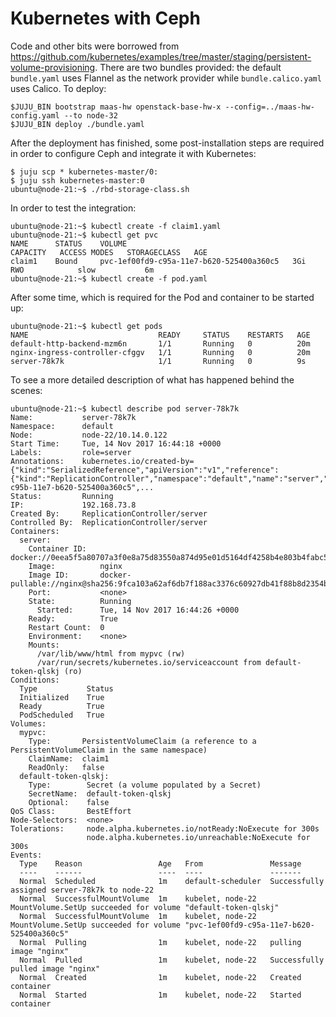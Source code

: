 # Kubernetes with Ceph

Code and other bits were borrowed from https://github.com/kubernetes/examples/tree/master/staging/persistent-volume-provisioning.
There are two bundles provided: the default `bundle.yaml` uses Flannel as the network provider while `bundle.calico.yaml` uses Calico.
To deploy:

```
$JUJU_BIN bootstrap maas-hw openstack-base-hw-x --config=../maas-hw-config.yaml --to node-32
$JUJU_BIN deploy ./bundle.yaml
```

After the deployment has finished, some post-installation steps are required in order to configure Ceph and integrate it with Kubernetes:

```
$ juju scp * kubernetes-master/0:
$ juju ssh kubernetes-master:0
ubuntu@node-21:~$ ./rbd-storage-class.sh
```

In order to test the integration:

```
ubuntu@node-21:~$ kubectl create -f claim1.yaml
ubuntu@node-21:~$ kubectl get pvc
NAME      STATUS    VOLUME                                     CAPACITY   ACCESS MODES   STORAGECLASS   AGE
claim1    Bound     pvc-1ef00fd9-c95a-11e7-b620-525400a360c5   3Gi        RWO            slow           6m
ubuntu@node-21:~$ kubectl create -f pod.yaml
```

After some time, which is required for the Pod and container to be started up:

```
ubuntu@node-21:~$ kubectl get pods
NAME                             READY     STATUS    RESTARTS   AGE
default-http-backend-mzm6n       1/1       Running   0          20m
nginx-ingress-controller-cfggv   1/1       Running   0          20m
server-78k7k                     1/1       Running   0          9s
```

To see a more detailed description of what has happened behind the scenes:

```
ubuntu@node-21:~$ kubectl describe pod server-78k7k
Name:           server-78k7k
Namespace:      default
Node:           node-22/10.14.0.122
Start Time:     Tue, 14 Nov 2017 16:44:18 +0000
Labels:         role=server
Annotations:    kubernetes.io/created-by={"kind":"SerializedReference","apiVersion":"v1","reference":{"kind":"ReplicationController","namespace":"default","name":"server","uid":"0e9994a5-c95b-11e7-b620-525400a360c5",...
Status:         Running
IP:             192.168.73.8
Created By:     ReplicationController/server
Controlled By:  ReplicationController/server
Containers:
  server:
    Container ID:   docker://0eea5f5a80707a3f0e8a75d83550a874d95e01d5164df4258b4e803b4fabc520
    Image:          nginx
    Image ID:       docker-pullable://nginx@sha256:9fca103a62af6db7f188ac3376c60927db41f88b8d2354bf02d2290a672dc425
    Port:           <none>
    State:          Running
      Started:      Tue, 14 Nov 2017 16:44:26 +0000
    Ready:          True
    Restart Count:  0
    Environment:    <none>
    Mounts:
      /var/lib/www/html from mypvc (rw)
      /var/run/secrets/kubernetes.io/serviceaccount from default-token-qlskj (ro)
Conditions:
  Type           Status
  Initialized    True
  Ready          True
  PodScheduled   True
Volumes:
  mypvc:
    Type:       PersistentVolumeClaim (a reference to a PersistentVolumeClaim in the same namespace)
    ClaimName:  claim1
    ReadOnly:   false
  default-token-qlskj:
    Type:        Secret (a volume populated by a Secret)
    SecretName:  default-token-qlskj
    Optional:    false
QoS Class:       BestEffort
Node-Selectors:  <none>
Tolerations:     node.alpha.kubernetes.io/notReady:NoExecute for 300s
                 node.alpha.kubernetes.io/unreachable:NoExecute for 300s
Events:
  Type    Reason                 Age   From               Message
  ----    ------                 ----  ----               -------
  Normal  Scheduled              1m    default-scheduler  Successfully assigned server-78k7k to node-22
  Normal  SuccessfulMountVolume  1m    kubelet, node-22   MountVolume.SetUp succeeded for volume "default-token-qlskj"
  Normal  SuccessfulMountVolume  1m    kubelet, node-22   MountVolume.SetUp succeeded for volume "pvc-1ef00fd9-c95a-11e7-b620-525400a360c5"
  Normal  Pulling                1m    kubelet, node-22   pulling image "nginx"
  Normal  Pulled                 1m    kubelet, node-22   Successfully pulled image "nginx"
  Normal  Created                1m    kubelet, node-22   Created container
  Normal  Started                1m    kubelet, node-22   Started container
```
